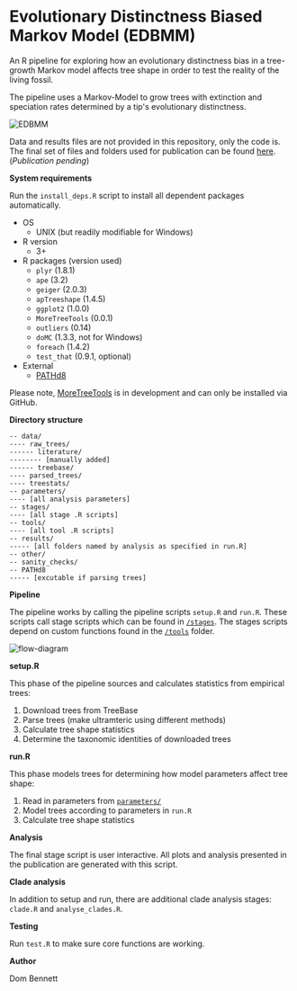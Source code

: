 # Evolutionary Distinctness Biased Markov Model (EDBMM)

An R pipeline for exploring how an evolutionary distinctness bias in a
tree-growth Markov model affects tree shape in order to test
the reality of the living fossil.

The pipeline uses a Markov-Model to grow trees with extinction and speciation
rates determined by a tip's evolutionary distinctness.

![EDBMM](https://raw.githubusercontent.com/DomBennett/Project-EDBMM/master/other/EDBMM.png "Evolutionary Distinctness Biased Markov Model")

Data and results files are not provided in this repository, only the code is.
The final set of files and folders used for publication can be found [here]().
 (*Publication pending*)

**System requirements**

Run the `install_deps.R` script to install all dependent packages automatically.

* OS
  + UNIX (but readily modifiable for Windows)
* R version
  + 3+
* R packages (version used)
  + `plyr` (1.8.1)
  + `ape` (3.2)
  + `geiger` (2.0.3)
  + `apTreeshape` (1.4.5)
  + `ggplot2` (1.0.0)
  + `MoreTreeTools` (0.0.1)
  + `outliers` (0.14)
  + `doMC` (1.3.3, not for Windows)
  + `foreach` (1.4.2)
  + `test_that` (0.9.1, optional)
* External
  + [PATHd8](http://www2.math.su.se/PATHd8/)
  
Please note, [MoreTreeTools](https://github.com/DomBennett/MoreTreeTools) is in development and can only be installed via GitHub.

**Directory structure**

```
-- data/
---- raw_trees/
------ literature/
-------- [manually added]
------ treebase/
---- parsed_trees/
---- treestats/
-- parameters/
---- [all analysis parameters]
-- stages/
---- [all stage .R scripts]
-- tools/
---- [all tool .R scripts]
-- results/
----- [all folders named by analysis as specified in run.R]
-- other/
-- sanity_checks/
-- PATHd8
----- [excutable if parsing trees]
```

**Pipeline**

The pipeline works by calling the pipeline scripts `setup.R` and `run.R`. These scripts call
stage scripts which can be found in [`/stages`](https://github.com/DomBennett/Project-EDBMM/tree/master/stages).
The stages scripts depend on custom functions found in the [`/tools`](https://github.com/DomBennett/Project-EDBMM/tree/master/tools) folder.

![flow-diagram](https://raw.githubusercontent.com/DomBennett/Project-EDBMM/master/other/flow_diagram.png "Flow diagram")

**setup.R**

This phase of the pipeline sources and calculates statistics from empirical
trees:

1. Download trees from TreeBase
2. Parse trees (make ultramteric using different methods)
3. Calculate tree shape statistics
4. Determine the taxonomic identities of downloaded trees

**run.R**

This phase models trees for determining how model parameters affect tree shape:

1. Read in parameters from [`parameters/`](https://github.com/DomBennett/Project-EDBMM/tree/master/parameters)
2. Model trees according to parameters in `run.R`
3. Calculate tree shape statistics

**Analysis**

The final stage script is user interactive. All plots and analysis presented in the publication
are generated with this script.

**Clade analysis**

In addition to setup and run, there are additional clade analysis stages: `clade.R` and `analyse_clades.R`.

**Testing**

Run `test.R` to make sure core functions are working.

**Author**

Dom Bennett
